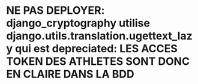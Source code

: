 # NE PAS DEPLOYER: django_cryptography utilise django.utils.translation.ugettext_lazy qui est depreciated: LES ACCES TOKEN DES ATHLETES SONT DONC EN CLAIRE DANS LA BDD